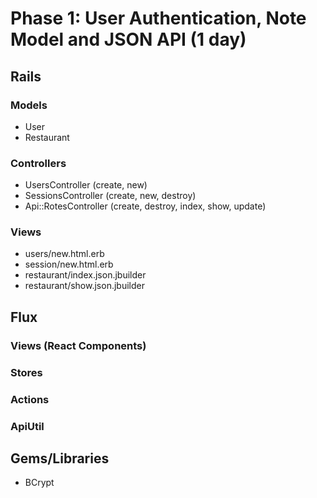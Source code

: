 # Phase 1: User Authentication, Note Model and JSON API (1 day)

## Rails
### Models
* User
* Restaurant

### Controllers
* UsersController (create, new)
* SessionsController (create, new, destroy)
* Api::RotesController (create, destroy, index, show, update)

### Views
* users/new.html.erb
* session/new.html.erb
* restaurant/index.json.jbuilder
* restaurant/show.json.jbuilder

## Flux
### Views (React Components)

### Stores

### Actions

### ApiUtil

## Gems/Libraries
* BCrypt
